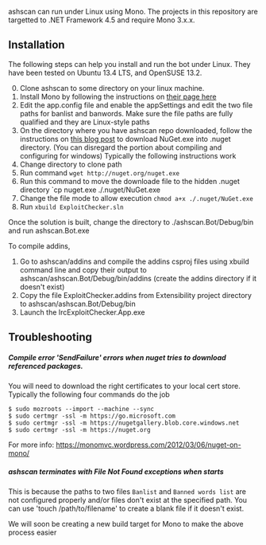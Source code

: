 ashscan can run under Linux using Mono. The projects in this repository are targetted to .NET Framework 4.5 and require Mono 3.x.x.

## Installation
The following steps can help you install and run the bot under Linux. They have been tested on Ubuntu 13.4 LTS, and OpenSUSE 13.2.

0. Clone ashscan to some directory on your linux machine.
1. Install Mono by following the instructions on [their page here](http://www.mono-project.com/docs/getting-started/install/linux/) 
2. Edit the app.config file and enable the appSettings and edit the two file paths for banlist and banwords. Make sure the file paths are fully qualified and they are Linux-style paths
3. On the directory where you have ashscan repo downloaded, follow the instructions on [this blog post](http://dlafferty.blogspot.com/2013/08/building-your-microsoft-solution-with.html) to download NuGet.exe into .nuget directory. (You can disregard the portion about compiling and configuring for windows) Typically the following instructions work
  1. Change directory to clone path
  2. Run command `wget http://nuget.org/nuget.exe`
  3. Run this command to move the downloade file to the hidden .nuget directory
        `cp nuget.exe ./.nuget/NuGet.exe
  4. Change the file mode to allow execution
        `chmod a+x ./.nuget/NuGet.exe`
4. Run `xbuild ExploitChecker.sln`


Once the solution is built, change the directory to ./ashscan.Bot/Debug/bin and run ashscan.Bot.exe

To compile addins, 

1. Go to ashscan/addins and compile the addins csproj files using xbuild command line and copy their output to ashscan/ashscan.Bot/Debug/bin/addins (create the addins directory if it doesn't exist)
2. Copy the file ExploitChecker.addins from Extensibility project directory to ashscan/ashscan.Bot/Debug/bin
3. Launch the IrcExploitChecker.App.exe


## Troubleshooting

##### Compile error 'SendFailure' errors when nuget tries to download referenced packages.
You will need to download the right certificates to your local cert store. Typically the following four commands do the job
```
$ sudo mozroots --import --machine --sync
$ sudo certmgr -ssl -m https://go.microsoft.com
$ sudo certmgr -ssl -m https://nugetgallery.blob.core.windows.net
$ sudo certmgr -ssl -m https://nuget.org
```

For more info: https://monomvc.wordpress.com/2012/03/06/nuget-on-mono/

##### ashscan terminates with File Not Found exceptions when starts
This is because the paths to two files `Banlist` and `Banned words list` are not configured properly and/or files don't exist at the specified path. You can use 'touch /path/to/filename' to create a blank file if it doesn't exist.

We will soon be creating a new build target for Mono to make the above process easier
